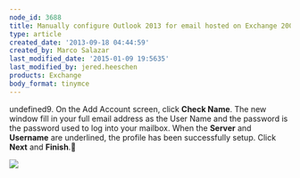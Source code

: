 ```yaml
---
node_id: 3688
title: Manually configure Outlook 2013 for email hosted on Exchange 2007
type: article
created_date: '2013-09-18 04:44:59'
created_by: Marco Salazar
last_modified_date: '2015-01-09 19:5635'
last_modified_by: jered.heeschen
products: Exchange
body_format: tinymce
---
```


undefined9. On the Add Account screen, click **Check Name**. The new window fill
in your full email address as the User Name and the password is the
password used to log into your mailbox. When the **Server** and
**Username** are underlined, the profile has been successfully setup.
Click **Next** and **Finish**.

![](/knowledge_center/sites/default/files/field/image/5.%20Check%20name.png)

